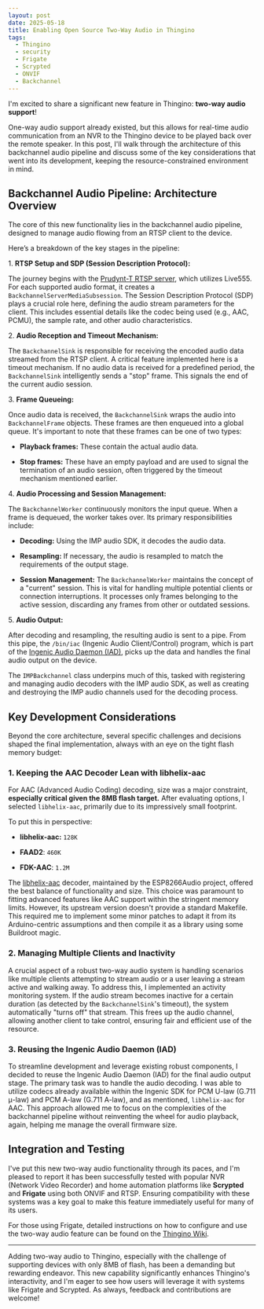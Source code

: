 ```yaml
---
layout: post
date: 2025-05-18
title: Enabling Open Source Two-Way Audio in Thingino
tags:
  - Thingino
  - security
  - Frigate
  - Scrypted
  - ONVIF
  - Backchannel
---
```

I'm excited to share a significant new feature in Thingino: **two-way audio support**!

One-way audio support already existed, but this allows for real-time audio communication from an NVR to the Thingino device to be played back over the remote speaker. In this post, I'll walk through the architecture of this backchannel audio pipeline and discuss some of the key considerations that went into its development, keeping the resource-constrained environment in mind.

## Backchannel Audio Pipeline: Architecture Overview

The core of this new functionality lies in the backchannel audio pipeline, designed to manage audio flowing from an RTSP client to the device.

Here’s a breakdown of the key stages in the pipeline:

1\. **RTSP Setup and SDP (Session Description Protocol):**

The journey begins with the [Prudynt-T RTSP server](https://github.com/gtxaspec/prudynt-t), which utilizes Live555. For each supported audio format, it creates a `BackchannelServerMediaSubsession`. The Session Description Protocol (SDP) plays a crucial role here, defining the audio stream parameters for the client. This includes essential details like the codec being used (e.g., AAC, PCMU), the sample rate, and other audio characteristics.

2\. **Audio Reception and Timeout Mechanism:**

The `BackchannelSink` is responsible for receiving the encoded audio data streamed from the RTSP client. A critical feature implemented here is a timeout mechanism. If no audio data is received for a predefined period, the `BackchannelSink` intelligently sends a "stop" frame. This signals the end of the current audio session.

3\. **Frame Queueing:**

Once audio data is received, the `BackchannelSink` wraps the audio into `BackchannelFrame` objects. These frames are then enqueued into a global queue. It's important to note that these frames can be one of two types:

*   **Playback frames:** These contain the actual audio data.
    
*   **Stop frames:** These have an empty payload and are used to signal the termination of an audio session, often triggered by the timeout mechanism mentioned earlier.
    

4\. **Audio Processing and Session Management:**

The `BackchannelWorker` continuously monitors the input queue. When a frame is dequeued, the worker takes over. Its primary responsibilities include:

*   **Decoding:** Using the IMP audio SDK, it decodes the audio data.
    
*   **Resampling:** If necessary, the audio is resampled to match the requirements of the output stage.
    
*   **Session Management:** The `BackchannelWorker` maintains the concept of a "current" session. This is vital for handling multiple potential clients or connection interruptions. It processes only frames belonging to the active session, discarding any frames from other or outdated sessions.
    

5\. **Audio Output:**

After decoding and resampling, the resulting audio is sent to a pipe. From this pipe, the `/bin/iac` (Ingenic Audio Client/Control) program, which is part of the [Ingenic Audio Daemon (IAD)](https://github.com/gtxaspec/ingenic-audiodaemon), picks up the data and handles the final audio output on the device.

The `IMPBackchannel` class underpins much of this, tasked with registering and managing audio decoders with the IMP audio SDK, as well as creating and destroying the IMP audio channels used for the decoding process.

## Key Development Considerations

Beyond the core architecture, several specific challenges and decisions shaped the final implementation, always with an eye on the tight flash memory budget:

### 1\. Keeping the AAC Decoder Lean with libhelix-aac

For AAC (Advanced Audio Coding) decoding, size was a major constraint, **especially critical given the 8MB flash target.** After evaluating options, I selected `libhelix-aac`, primarily due to its impressively small footprint.

To put this in perspective:

*   **libhelix-aac:** `128K`
    
*   **FAAD2**: `460K`
    
*   **FDK-AAC**: `1.2M`
    

The [libhelix-aac](https://github.com/earlephilhower/ESP8266Audio/blob/master/src/libhelix-aac/readme.txt) decoder, maintained by the ESP8266Audio project, offered the best balance of functionality and size. This choice was paramount to fitting advanced features like AAC support within the stringent memory limits. However, its upstream version doesn't provide a standard Makefile. This required me to implement some minor patches to adapt it from its Arduino-centric assumptions and then compile it as a library using some Buildroot magic.

### 2\. Managing Multiple Clients and Inactivity

A crucial aspect of a robust two-way audio system is handling scenarios like multiple clients attempting to stream audio or a user leaving a stream active and walking away. To address this, I implemented an activity monitoring system. If the audio stream becomes inactive for a certain duration (as detected by the `BackchannelSink`'s timeout), the system automatically "turns off" that stream. This frees up the audio channel, allowing another client to take control, ensuring fair and efficient use of the resource.

### 3\. Reusing the Ingenic Audio Daemon (IAD)

To streamline development and leverage existing robust components, I decided to reuse the Ingenic Audio Daemon (IAD) for the final audio output stage. The primary task was to handle the audio decoding. I was able to utilize codecs already available within the Ingenic SDK for PCM U-law (G.711 μ-law) and PCM A-law (G.711 A-law), and as mentioned, `libhelix-aac` for AAC. This approach allowed me to focus on the complexities of the backchannel pipeline without reinventing the wheel for audio playback, again, helping me manage the overall firmware size.

## Integration and Testing

I've put this new two-way audio functionality through its paces, and I'm pleased to report it has been successfully tested with popular NVR (Network Video Recorder) and home automation platforms like **Scrypted** and **Frigate** using both ONVIF and RTSP. Ensuring compatibility with these systems was a key goal to make this feature immediately useful for many of its users.

For those using Frigate, detailed instructions on how to configure and use the two-way audio feature can be found on the [Thingino Wiki](https://github.com/themactep/thingino-firmware/wiki/Integration:-Frigate).

* * *

Adding two-way audio to Thingino, especially with the challenge of supporting devices with only 8MB of flash, has been a demanding but rewarding endeavor. This new capability significantly enhances Thingino's interactivity, and I'm eager to see how users will leverage it with systems like Frigate and Scrypted. As always, feedback and contributions are welcome!